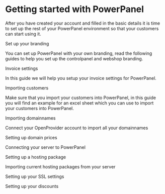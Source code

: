# Getting started with PowerPanel

After you have created your account and filled in the basic details it is time to set up the rest of your PowerPanel environment so that your customers can start using it.

Set up your branding

You can set up PowerPanel with your own branding, read the following guides to help you set up the controlpanel and webshop branding.


Invoice settings

In this guide we will help you setup your invoice settings for PowerPanel.



Importing customers

Make sure that you import your customers into PowerPanel, in this guide you will find an example for an excel sheet which you can use to import your customers into PowerPanel.



Importing domainnames

Connect your OpenProvider account to import all your domainnames



Setting up domain prices



Connecting your server to PowerPanel



Setting up a hosting package



Importing current hosting packages from your server



Setting up your SSL settings



Setting up your discounts

